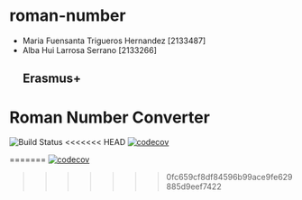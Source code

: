 # roman-number
- Maria Fuensanta Trigueros Hernandez [2133487]
- Alba Hui Larrosa Serrano [2133266]
  ## Erasmus+


# Roman Number Converter

![Build Status](https://github.com/Albahui/roman-number/actions/workflows/maven.yml/badge.svg)
<<<<<<< HEAD
[![codecov](https://codecov.io/gh/Albahui/roman-number/branch/main/graph/badge.svg?token=d3980e8a-a237-4dca-b4ba-f6833fea1c20)](https://codecov.io/gh/Albahui/roman-number)

=======
[![codecov](https://codecov.io/gh/Albahui/roman-number/branch/main/graph/badge.svg?token=XXXXX)](https://codecov.io/gh/Albahui/roman-number)
>>>>>>> 0fc659cf8df84596b99ace9fe629885d9eef7422
